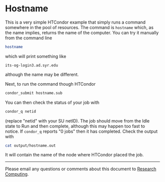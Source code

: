 # Hostname

This is a very simple HTCondor example that simply runs a command somewhere
in the pool of resources.  The command is `hostname` which, as the name implies,
returns the name of the computer.  You can try it manually from the command line

```bash
hostname
```

which will print something like

```
its-og-login3.ad.syr.edu
```

although the name may be different.

Next, to run the command though HTCondor

```bash
condor_submit hostname.sub
```

You can then check the status of your job with

```bash
condor_q netid
```

(replace "netid" with your SU netID).  The job should move from the Idle state to Run and then complete,
although this may happen too fast to notice.  If `condor_q` reports "0 jobs" then it has completed.  Check
the output with

```bash
cat output/hostname.out
```

It will contain the name of the node where HTCondor placed the job.

---
Please email any questions or comments about this document to [Research Computing](mailto:researchcomputing@syr.edu).

